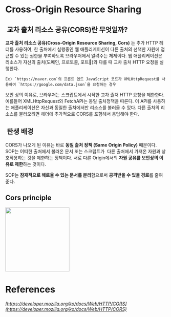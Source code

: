 # Cross-Origin Resource Sharing

##  교차 출처 리소스 공유(CORS)란 무엇일까?

**교차 출처 리소스 공유(Cross-Origin Resource Sharing, Cors)** 는 추가 HTTP 헤더를 사용하여, 한 출처에서 실행중인 웹 애플리케이션이 다른 출처의 선책한 자원에 접근할 수 있는 권한을 부여하도록 브라우저에서 알려주는 체제이다. 웹 애플리케이션은 리소스가 자신의 출처(도메인, 프로토콜, 포트)와 다를 때 교차 출처 HTTP 요청을 실행한다.

```
Ex) `https://naver.com`의 프론트 엔드 JavaScript 코드가 XMLHttpRequest를 사용하여 `https://google.com/data.json`을 요청하는 경우
```

보안 상의 이유로, 브라우저는 스크립트에서 시작한 교차 출처 HTTP 요청을 제한한다. 예를들어 XMLHttpRequest와 FetchAPI는 동일 출처정책을 따른다. 이 API를 사용하는 애플리케이션은 자신과 동일한 출처에서만 리소스를 불러올 수 있다. 다른 출처의 리소스를 불러오려면 헤더에 추가적으로 CORS를 포함헤서 응답해야 한다.

##  탄생 배경

CORS가 나오게 된 이유는 바로 **동일 출처 정책 (Same Origin Policy)** 때문이다. SOP는 어떠한 출처에서 불러온 문서 또는 스크립트가  다른 출처에서 가져온 자원과 상호작용하는 것을 제한하는 정책이다. 서로 다른 Origin에서의 **자원 공유를 보안상의 이유로 제한**하는 것이다.

SOP는 **잠재적으로 해로울 수 있는 문서를 분리**함으로써 **공격받을 수 있을 경로**를 줄여준다.

## Cors principle

<img src="https://github.com/wookkl/study_backend/img/cors_principle.png" width="200px">

# References

_[https://developer.mozilla.org/ko/docs/Web/HTTP/CORS](https://developer.mozilla.org/ko/docs/Web/HTTP/CORS)_
